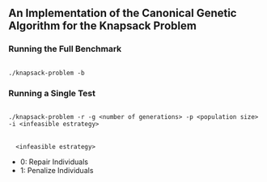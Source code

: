 ## An Implementation of the Canonical Genetic Algorithm for the Knapsack Problem


### Running the Full Benchmark
<code>
./knapsack-problem -b
</code>

### Running a Single Test
<code>
./knapsack-problem -r -g &lt;number of generations&gt; -p &lt;population size&gt; -i &lt;infeasible estrategy&gt;
</code>

<br>

<code>
  &lt;infeasible estrategy&gt;
</code>

 * 	0: Repair Individuals
 * 	1: Penalize Individuals
